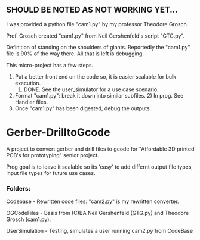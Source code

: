 ## SHOULD BE NOTED AS NOT WORKING YET...
I was provided a python file "cam1.py" by my professor Theodore Grosch.

Prof. Grosch created "cam1.py" from Neil Gershenfeld's script "GTG.py".

Definition of standing on the shoulders of giants. Reportedly the "cam1.py" file is 90% of the way there.
All that is left is debugging.

This micro-project has a few steps.
1) Put a better front end on the code so, it is easier scalable for bulk execution.
   1) DONE. See the user_simulator for a use case scenario.
2) Format "cam1.py": break it down into similar subfiles.
   2) In prog. See Handler files.
3) Once "cam1.py" has been digested, debug the outputs.

# Gerber-DrilltoGcode
A project to convert gerber and drill files to gcode for "Affordable 3D printed PCB's for prototyping" senior project.

Prog goal is to leave it scalable so its 'easy' to add differnt output file types, input file types for future use cases.

### Folders:
Codebase
    - Rewritten code files: "cam2.py" is my rewritten converter.

OGCodeFiles
    - Basis from (C)BA Neil Gershenfeld (GTG.py) and Theodore Grosch (cam1.py).

UserSimulation
    - Testing, simulates a user running cam2.py from CodeBase